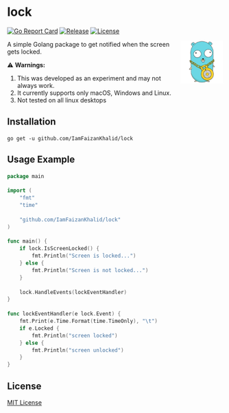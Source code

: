 # lock
[![Go Report Card](https://goreportcard.com/badge/github.com/IamFaizanKhalid/lock)](https://goreportcard.com/report/github.com/IamFaizanKhalid/lock) [![Release](https://img.shields.io/github/v/release/IamFaizanKhalid/lock.svg?style=flat-square)](https://github.com/IamFaizanKhalid/lock/releases) [![License](https://img.shields.io/badge/license-MIT-blue.svg)](./LICENSE)

<img align="right" width="100" src="./_lock.png" alt="Nishan Pakistan">

A simple Golang package to get notified when the screen gets locked.

⚠️ **Warnings:**
1. This was developed as an experiment and may not always work.
2. It currently supports only macOS, Windows and Linux.
3. Not tested on all linux desktops

## Installation

```console
go get -u github.com/IamFaizanKhalid/lock
```

## Usage Example

```go
package main

import (
	"fmt"
	"time"

	"github.com/IamFaizanKhalid/lock"
)

func main() {
	if lock.IsScreenLocked() {
		fmt.Println("Screen is locked...")
	} else {
		fmt.Println("Screen is not locked...")
	}

	lock.HandleEvents(lockEventHandler)
}

func lockEventHandler(e lock.Event) {
	fmt.Print(e.Time.Format(time.TimeOnly), "\t")
	if e.Locked {
		fmt.Println("screen locked")
	} else {
		fmt.Println("screen unlocked")
	}
}
```


## License

[MIT License](./LICENSE)
